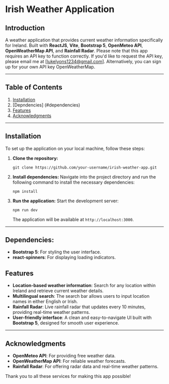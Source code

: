 # Irish Weather Application

## Introduction
A weather application that provides current weather information specifically for Ireland. Built with **ReactJS**, **Vite**, **Bootstrap 5**, **OpenMeteo API**, **OpenWeatherMap API**, and **Rainfall Radar**. Please note that this app requires an API key to function correctly. If you'd like to request the API key, please email me at [lukelyons1234@gmail.com]. Alternatively, you can sign up for your own API key OpenWeatherMap.

---

## Table of Contents
1. [Installation](#installation)
2. [Depndencies] (#dependencies)
3. [Features](#features)
4. [Acknowledgments](#acknowledgments)

---

## Installation
To set up the application on your local machine, follow these steps:

1. **Clone the repository:**
   ```
   git clone https://github.com/your-username/irish-weather-app.git
   ```

2. **Install dependencies:**
   Navigate into the project directory and run the following command to install the necessary dependencies:
   ```
   npm install
   ```

3. **Run the application:**
   Start the development server:
   ```
   npm run dev
   ```
   The application will be available at `http://localhost:3000`.

---

## Dependencies:
- **Bootstrap 5**: For styling the user interface.
- **react-spinners**: For displaying loading indicators.

## Features
- **Location-based weather information**: Search for any location within Ireland and retrieve current weather details.
- **Multilingual search**: The search bar allows users to input location names in either English or Irish.
- **Rainfall Radar**: Live rainfall radar that updates every 10 minutes, providing real-time weather patterns.
- **User-friendly interface**: A clean and easy-to-navigate UI built with **Bootstrap 5**, designed for smooth user experience.

---

## Acknowledgments
- **OpenMeteo API**: For providing free weather data.
- **OpenWeatherMap API**: For reliable weather forecasts.
- **Rainfall Radar**: For offering radar data and real-time weather patterns.

Thank you to all these services for making this app possible!